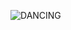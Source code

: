 ![DANCING](https://github.com/LLLesinski/LLLesinski/assets/175053412/16472fc3-338a-4be4-bf7e-d8c4c5dfaa4a) 
